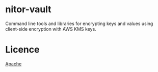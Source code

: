 nitor-vault
===========

Command line tools and libraries for encrypting keys and values using client-side encryption with AWS KMS keys.

# Licence

[Apache](https://www.apache.org/licenses/LICENSE-2.0)
